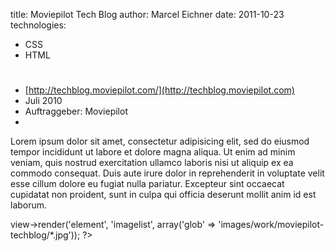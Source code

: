 title: Moviepilot Tech Blog
author: Marcel Eichner
date: 2011-10-23
technologies: 
  - CSS
  - HTML

# <?= $pageTitle ?>

* [http://techblog.moviepilot.com/](http://techblog.moviepilot.com)
* Juli 2010
* Auftraggeber: Moviepilot
* <?= implode(', ', $technologies); ?>  

Lorem ipsum dolor sit amet, consectetur adipisicing elit, sed do eiusmod
tempor incididunt ut labore et dolore magna aliqua. Ut enim ad minim veniam,
quis nostrud exercitation ullamco laboris nisi ut aliquip ex ea commodo
consequat. Duis aute irure dolor in reprehenderit in voluptate velit esse
cillum dolore eu fugiat nulla pariatur. Excepteur sint occaecat cupidatat non
proident, sunt in culpa qui officia deserunt mollit anim id est laborum.

<?= $this->view->render('element', 'imagelist', array('glob' => 'images/work/moviepilot-techblog/*.jpg')); ?>